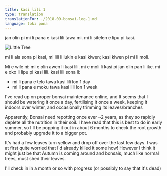 ```yaml
---
title: kasi lili 1
type: translation
translationFor: ./2018-09-bonsai-log-1.md
language: toki pona
---
```


jan olin pi mi li pana e kasi lili tawa mi. mi li sitelen e lipu pi kasi.

![Little Tree](Bonsai2)

mi li ala sona pi kasi, mi lili li lukin e kasi kiwen; kasi kiwen pi mi li moli.

Mi e wile ni: mi e olin awen li kasi lili. mi e moli li kasi pi jan olin pan li ike. mi e oko li lipu pi kasi lili. kasi lili sona li:
+ mi li pana e telo tawa kasi lili lon 1 day
+ mi li pana e moku tawa kasi lili lon 1 week

I've read up on proper bonsai maintenance online, and It seems that I should be watering it once a day, fertilising it once a week, keeping it indoors over winter, and occasionally trimming its leaves/branches

Apparently, Bonsai need repotting once ever ~2 years, as they so rapidly deplete all the nutrition in their soil. I have read that this is best to do in early summer, so I'll be popping it out in about 6 months to check the root growth and probably upgrade it to a bigger pot.

It's had a few leaves turn yellow and drop off over the last few days. I was at first quite worried that I'd already killed it some how! However I think it might just be that Autumn is coming around and bonsais, much like normal trees, must shed their leaves.

I'll check in in a month or so with progress (or possibly to say that it's dead)
